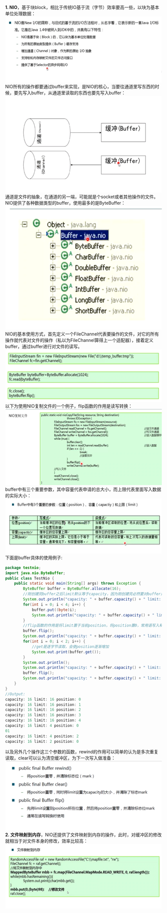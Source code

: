 **1. NIO**，基于块block，相比于传统IO基于流（字节）效率要高一些，以块为基本单位处理数据：![NIO](NIO.png)
NIO所有的操作都要通过buffer来实现，是NIO的核心，当要往通道里写东西的时候，要先写入buffer，从通道里读取的东西也要先写入buffer：![channel和buffer](channel和buffer.png)
通道是文件的抽象，在通道的另一端，可能就是个socket或者其他操作的文件。
NIO提供了各种数据类型的buffer，使用最多的是ByteBuffer：![各种buffer](各种buffer.png)
NIO的基本使用方式，首先定义一个FileChannel代表要操作的文件，对它的所有操作就代表对文件的操作（私以为FileChannel算得上一个适配器），接着定义buffer，通过buffer进行对文件的读写。![NIO的基本使用方式](NIO的基本使用方式.png)
以下为使用NIO复制文件的一个例子，flip函数的作用是读写转换：![NIO复制文件](NIO复制文件.png)
buffer中有三个重要参数，其中容量代表申请的总大小，而上限代表里面写入数据的实际大小：![buffer的三个重要参数](buffer的三个重要参数.png)
下面是buffer具体的使用例子:
```java
package testnio;
import java.nio.ByteBuffer;
public class TestNio {
	public static void main(String[] args) throws Exception {
		ByteBuffer buffer = ByteBuffer.allocate(16);
		//刚创建完buffer之后limit默认等于capacity，因为刚创建完必然要对buffer进行写入，而limit只是读取时有意义。
		System.out.println("capacity: " + buffer.capacity() + " limit: " + buffer.limit() + " position: " + buffer.position());
		for(int i = 0; i < 4; i++) {
			buffer.put((byte)i);
			System.out.println("capacity: " + buffer.capacity() + " limit: " + buffer.limit() + " position: " + buffer.position());
		}
		//flip函数的作用是将limit置于当前position，将position置0，常用语写入和读取转换之间
		buffer.flip();
		System.out.println("capacity: " + buffer.capacity() + " limit: " + buffer.limit() + " position: " + buffer.position());
		for(int i = 0; i < 2; i++) {
			//get是逐字节读取，会使position逐渐增加
			System.out.print(buffer.get());
		}
		System.out.println();
		System.out.println("capacity: " + buffer.capacity() + " limit: " + buffer.limit() + " position: " + buffer.position());
		buffer.flip();
		System.out.println("capacity: " + buffer.capacity() + " limit: " + buffer.limit() + " position: " + buffer.position());
	}
}
//Output:
capacity: 16 limit: 16 position: 0
capacity: 16 limit: 16 position: 1
capacity: 16 limit: 16 position: 2
capacity: 16 limit: 16 position: 3
capacity: 16 limit: 16 position: 4
capacity: 16 limit: 4 position: 0
01
capacity: 16 limit: 4 position: 2
capacity: 16 limit: 2 position: 0
```
以及另外几个操作这三个参数的函数，rewind的作用可以简单的认为是多次重复读取，clear可以认为清空缓冲区，为下一次写入做准备：![buffer其他函数](buffer其他函数.png)
**2. 文件映射到内存**，NIO还提供了文件映射到内存的操作，此时，对缓冲区的修改就相当于对文件本身的修改，效率比较高：![文件映射到内存](文件映射到内存.png)














